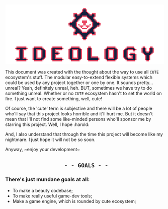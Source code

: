 <br/>
<p align="center">
	<img src="assets/CuteIdeologyLogo.png" />
</p>

This document was created with the thought about the way to use all `CUTE` ecosystem's stuff.
The modular easy-to-extend flexible systems which could be used by any project together or one by one.
It sounds pretty... unreal? Yeah, definitely unreal, heh. BUT, sometimes we have try to do something
unreal. Whether or no `CUTE` ecosystem hasn't to set the world on fire. I just want to create
something, well, cute!

Of course, the 'cute' term is subjective and there will be a lot of people who'll say that this project
looks horrible and it'll hurt me. But it doesn't mean that I'll not find some like-minded persons
who'll sponsor me by starring this project. Well, I hope :harold:

And, I also understand that through the time this project will become like my nightmare. I just hope
it will not be so soon.

Anyway, \~enjoy your development\~

<h2 align="center"><code> - - GOALS - -</code></h2>

### There's just mundane goals at all:
 - To make a beauty codebase;
 - To make really useful game-dev tools;
 - Make a game engine, which is rounded by cute ecosystem;
